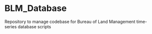 # BLM_Database
Repository to manage codebase for Bureau of Land Management time-series database scripts
